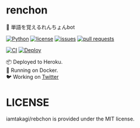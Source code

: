 # renchon
💬 単語を覚えるれんちょんbot

[![Python](https://img.shields.io/badge/Python-3.9.2-blue)](https://kotlinlang.org)
[![license](https://img.shields.io/github/license/iamtakagi/renchon)](https://github.com/iamtakagi/renchon/blob/master/LICENSE)
[![issues](https://img.shields.io/github/issues/iamtakagi/renchon)](https://github.com/iamtakagi/renchon/issues)
[![pull requests](https://img.shields.io/github/issues-pr/iamtakagi/renchon)](https://github.com/iamtakagi/renchon/pulls)

[![CI](https://github.com/iamtakagi/renchon/actions/workflows/ci.yml/badge.svg)](https://github.com/iamtakagi/renchon/actions/workflows/ci.yml)
[![Deploy](https://github.com/iamtakagi/renchon/actions/workflows/deploy.yml/badge.svg)](https://github.com/iamtakagi/renchon/actions/workflows/deploy.yml)

📦 Deployed to Heroku.\
🐳 Running on Docker.\
🐦 Working on [Twitter](https://twitter.com/nyanpassnanon)

# LICENSE
iamtakagi/rebchon is provided under the MIT license.

